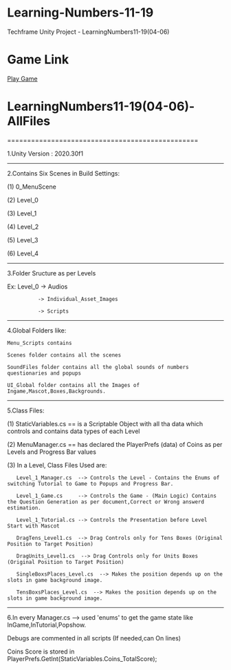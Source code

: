 # Learning-Numbers-11-19
 Techframe Unity Project - LearningNumbers11-19(04-06)
# Game Link
[Play Game](https://kreedo-education.github.io/Learning-Numbers-11-19/webbuild)


# LearningNumbers11-19(04-06)-AllFiles

================================================

1.Unity Version : 2020.30f1

----------------------------------------

2.Contains Six Scenes in Build Settings:

  (1) 0_MenuScene

  (2) Level_0

  (3) Level_1

  (4) Level_2

  (5) Level_3

  (6) Level_4

-------------------------------

3.Folder Sructure as per Levels

  Ex: Level_0 -> Audios

              -> Individual_Asset_Images

              -> Scripts

------------------------

4.Global Folders like:

    Menu_Scripts contains

    Scenes folder contains all the scenes

    SoundFiles folder contains all the global sounds of numbers questionaries and popups

    UI_Global folder contains all the Images of Ingame,Mascot,Boxes,Backgrounds.

----------------------------------------------------------------------------------------------

5.Class Files:

   (1) StaticVariables.cs == is a Scriptable Object with all tha data which controls and contains data types of each Level

 

   (2) MenuManager.cs == has declared the PlayerPrefs (data) of Coins as per Levels and Progress Bar values

 

   (3) In a Level, Class Files Used are:

       Level_1_Manager.cs  --> Controls the Level - Contains the Enums of switching Tutorial to Game to Popups and Progress Bar.

       Level_1_Game.cs     --> Controls the Game - (Main Logic) Contains the Question Generation as per document,Correct or Wrong answerd estimation.

       Level_1_Tutorial.cs --> Controls the Presentation before Level Start with Mascot

       DragTens_Level1.cs  --> Drag Controls only for Tens Boxes (Original Position to Target Position)

       DragUnits_Level1.cs  --> Drag Controls only for Units Boxes (Original Position to Target Position)

       SingleBoxsPlaces_Level.cs  --> Makes the position depends up on the slots in game background image.

       TensBoxsPlaces_Level.cs  --> Makes the position depends up on the slots in game background image.

------------------------------------------------------------------------------------------------

6.In every Manager.cs --> used 'enums' to get the game state like InGame,InTutorial,Popshow.

  Debugs are commented in all scripts (If needed,can On lines)

  Coins Score is stored in PlayerPrefs.GetInt(StaticVariables.Coins_TotalScore);

 